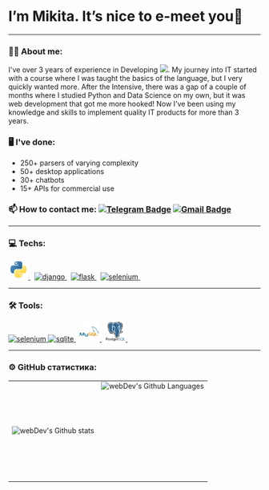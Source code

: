 
# I’m Mikita. It’s nice to e-meet you👋

---

### :man_technologist: About me:

I've over 3 years of experience in Developing <img src="https://media.giphy.com/media/WUlplcMpOCEmTGBtBW/giphy.gif" width="30px">. My journey into IT started with a course where I was taught the basics of the language, but I very quickly wanted more. After the Intensive, there was a gap of a couple of months where I studied Python and Data Science on my own, but it was web development that got me more hooked! Now I've been using my knowledge and skills to implement quality IT products for more than 3 years.

### 🖥️  I've done:
- 250+ parsers of varying complexity
- 50+ desktop applications
- 30+ chatbots
- 15+ APIs for commercial use</div>

### :mailbox: How to contact me: [![Telegram Badge](https://img.shields.io/badge/-workmikita-blue?style=flat&logo=Telegram&logoColor=white)](https://t.me/work_mikita) [![Gmail Badge](https://img.shields.io/badge/-Gmail-red?style=flat&logo=Gmail&logoColor=white)](mailto:it.mikita@gmail.com)

---

### 💻 Techs:

<div>
  <a href="https://www.python.org" target="_blank" rel="noreferrer"> <img src="https://raw.githubusercontent.com/devicons/devicon/master/icons/python/python-original.svg" alt="python" width="40" height="40"/> </a>&nbsp;
  <a href="https://www.djangoproject.com/" target="_blank" rel="noreferrer"> <img src="https://cdn.worldvectorlogo.com/logos/django.svg" alt="django" width="40" height="40"/> </a>&nbsp;
  <a href="https://flask.palletsprojects.com/" target="_blank" rel="noreferrer"> <img src="https://www.vectorlogo.zone/logos/pocoo_flask/pocoo_flask-icon.svg" alt="flask" width="40" height="40"/> </a>&nbsp;
  <a href="https://www.selenium.dev" target="_blank" rel="noreferrer"> <img src="https://raw.githubusercontent.com/detain/svg-logos/780f25886640cef088af994181646db2f6b1a3f8/svg/selenium-logo.svg" alt="selenium" width="40" height="40"/> </a>&nbsp;

---

### 🛠 Tools:

<div>
  <a href="https://www.selenium.dev" target="_blank" rel="noreferrer"> <img src="https://raw.githubusercontent.com/detain/svg-logos/780f25886640cef088af994181646db2f6b1a3f8/svg/selenium-logo.svg" alt="selenium" width="40" height="40"/> </a> <a href="https://www.sqlite.org/" target="_blank" rel="noreferrer"> <img src="https://www.vectorlogo.zone/logos/sqlite/sqlite-icon.svg" alt="sqlite" width="40" height="40"/> </a>&nbsp;
  <a href="https://www.mysql.com/" target="_blank" rel="noreferrer"> <img src="https://raw.githubusercontent.com/devicons/devicon/master/icons/mysql/mysql-original-wordmark.svg" alt="mysql" width="40" height="40"/> </a>&nbsp;
  <a href="https://www.postgresql.org" target="_blank" rel="noreferrer"> <img src="https://raw.githubusercontent.com/devicons/devicon/master/icons/postgresql/postgresql-original-wordmark.svg" alt="postgresql" width="40" height="40"/> </a>&nbsp;
</div>

---

### ⚙️ GitHub статистика:

<table>
  <tr>
    <td>
      <img align="left" src="http://github-readme-streak-stats.herokuapp.com?user=IT-Mikita&theme=dark&background=000000" alt="webDev's Github stats" />
    </td>
    <td>
      <img height="195px" align="right" alt="webDev's Github Languages" src="https://github-readme-stats-sigma-five.vercel.app/api/top-langs/?username=It-MIKITA&layout=compact&theme=vision-friendly-dark" />
    </td>
  </tr>
</table>
